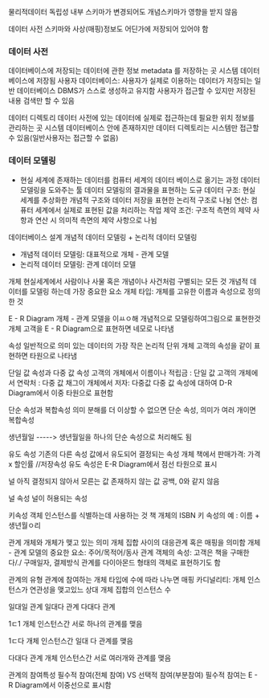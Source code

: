 물리적데이터 독립성
내부 스키마가 변경되어도 개념스키마가 영향을 받지 않음

데이터 사전
스키마와 사상(매핑)정보도 어딘가에 저장되어 있어야 함
### 데이터 사전
데이터베이스에 저장되는 데이터에 관한 정보 metadata 를 저장하는 곳
시스템 데이터베이스에 저장됨
사용자 데이터베이스: 사용자가 실제로 이용하는 데이터가 저장되는 일반 데이터베이스 
DBMS가 스스로 생성하고 유지함
사용자가 접근할 수 있지만 저장된 내용 검색만 할 수 있음

데이터 디렉토리
데이터 사전에 있는 데이터에 실제로 접근하는데 필요한 위치 정보를 관리하는 곳
시스템 데이터베이스 안에 존재하지만 데이터 디렉토리는 시스템만 접근할 수 있음(일반사용자는 접근할 수 없음)


### 데이터 모델링
- 현실 세계에 존재하는 데이터를 컴퓨터 세계의 데이터 베이스로 옮기는 과정
데이터 모델링을 도와주는 툴
데이터 모델링의 결과물을 표현하는 도규
데이터 구조: 현실 세계를 추상화한 개념적 구조와 데이터 저장을 표현한 논리적 구조로 나뉨
연산: 컴퓨터 세계에서 실제로 표현된 값을 처리하는 작업
제약 조건: 구조적 측면의 제약 사항과 연산 시 의미적 측면의 제약 사항으로 나뉨

데이터베이스 설계
개념적 데이터 모델링 + 논리적 데이터 모델링
- 개념적 데이터 모델링: 대표적으로 개체  - 관계 모델
- 논리적 데이터 모델링: 관계 데이터 모델

개체
현실세계에서 사람이나 사물 혹은 개념이나 사건처럼 구별되는 모든 것
개념적 데이터를 모델링 하는데 가장 중요한 요소
개체 타입: 개체를 고유한 이름과 속성으로 정의한 것


E - R Diagram
개체 - 관계 모델을 이ㅛㅇ해 개념적으로 모델링하여그림으로 표현한것
개체 고객을 E - R Diagram으로 표현하면 네모로 나타냄

속성
일반적으로 의미 있는 데이터의 가장 작은 논리적 단위
개체 고객의 속성을 같이 표현하면 타원으로 나타냄

단일 값 속성과 다중 값 속성
고객의 개체에서 이름이나 적립금 : 단일 값
고객의 개체에서 연락처 : 다중 값
채그이 개체에서 저자: 다중값
다중 값 속성에 대하여 D-R Diagram에서 이중 타원으로 표현함

단순 속성과 복합속성
의미 분해를 더 이상할 수 없으면 단순 속성, 의미가 여러 개이면 복합속성

생년월일 -----> 생년월일을 하나의 단순 속성으로 처리해도 됨


유도 속성
기존의 다른 속성 값에서 유도되어 결정되는 속성
개체 책에서 판매가격: 가격x 할인률 //저장속성
유도 속성은 E-R Diagram에서 점선 타원으로 표시

널 
아직 결정되지 않아서 모른는 값
존재하지 않는 값
공백, 0와 같지 않음


널 속성
널이 허용되는 속성

키속성
객체 인스턴스를 식별하는데 사용하는 것
책 개체의 ISBN
키 속성의 예 : 이름 + 생년월ㅇ리


관계 
개체와 개체가 맺고 있는 의미
개체 집합 사이의 대응관계 혹은 매핑을 의미함
개체 - 관계 모델의 중요한 요소: 주어/목적어/동사
관계 객체의 속성: 고객은 책을 구매한다/./ 구매일자, 결제방식
관계를 다이아몬드 형태의 객체로 표현하기도 함


관계의 유형
관계에 참여하는 개체 타입에 수에 따라 나누면
매핑 카디널리티: 개체 인스턴스가 연관성을 맺고있느 상대 개체 집합의 인스턴스 수

일대일 관계 일대다 관계 다대다 관계

1ㄷ1 
개체 인스턴스간 서로 하나의 관계를 맺음

1ㄷ다
개체 인스턴스간 일대 다 관계를 맺음

다대다 관계
개체 인스턴스간 서로 여러개와 관계를 맺음


관계의 참여특성
필수적 참여(전체 참여) VS 선택적 참여(부분참여)
필수적 참여는 E - R Diagram에서 이중선으로 표시함